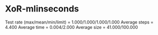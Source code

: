 # XoR-mlinseconds

Test rate (max/mean/min/limit) = 1.000/1.000/1.000/1.000
Average steps = 4.400
Average time = 0.004/2.000
Average size = 41.000/100.000
